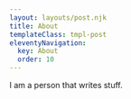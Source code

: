 ```yaml
---
layout: layouts/post.njk
title: About
templateClass: tmpl-post
eleventyNavigation:
  key: About
  order: 10
---
```


I am a person that writes stuff.
